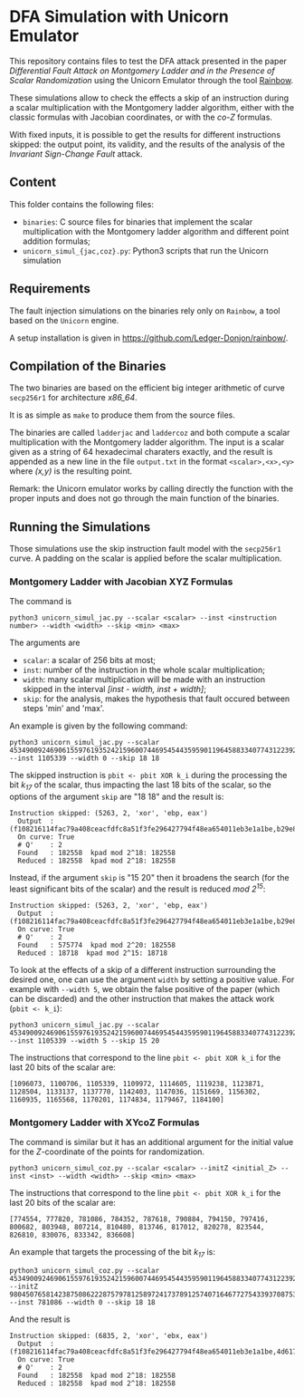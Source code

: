 # DFA Simulation with Unicorn Emulator

This repository contains files to test the DFA attack presented in the paper *Differential Fault Attack on Montgomery Ladder and in the Presence of Scalar Randomization* using the Unicorn Emulator through the tool [Rainbow](https://github.com/Ledger-Donjon/rainbow/).

These simulations allow to check the effects a skip of an instruction during a scalar multiplication with the Montgomery ladder algorithm, either with the classic formulas with Jacobian coordinates, or with the *co-Z* formulas.

With fixed inputs, it is possible to get the results for different instructions skipped: the output point, its validity, and the results of the analysis of the *Invariant Sign-Change Fault* attack.


## Content

This folder contains the following files:

* `binaries`: C source files for binaries that implement the scalar multiplication with the Montgomery ladder algorithm and different point addition formulas;
* `unicorn_simul_{jac,coz}.py`: Python3 scripts that run the Unicorn simulation


## Requirements

The fault injection simulations on the binaries rely only on `Rainbow`, a tool based on the `Unicorn` engine.

A setup installation is given in https://github.com/Ledger-Donjon/rainbow/.


## Compilation of the Binaries

The two binaries are based on the efficient big integer arithmetic of curve `secp256r1` for architecture *x86_64*.

It is as simple as `make` to produce them from the source files.

The binaries are called `ladderjac` and `laddercoz` and both compute a scalar multiplication with the Montgomery ladder algorithm.
The input is a scalar given as a string of 64 hexadecimal charaters exactly, and the result is appended as a new line in the file `output.txt` in the format `<scalar>,<x>,<y>` where *(x,y)* is the resulting point.

Remark: the Unicorn emulator works by calling directly the function with the proper inputs and does not go through the main function of the binaries.


## Running the Simulations

Those simulations use the skip instruction fault model with the `secp256r1` curve.
A padding on the scalar is applied before the scalar multiplication.


### Montgomery Ladder with Jacobian XYZ Formulas

The command is

```
python3 unicorn_simul_jac.py --scalar <scalar> --inst <instruction number> --width <width> --skip <min> <max>
```

The arguments are
* `scalar`: a scalar of 256 bits at most;
* `inst`: number of the instruction in the whole scalar multiplication;
* `width`: many scalar multiplication will be made with an instruction skipped in the interval *[inst - width, inst + width]*;
* `skip`: for the analysis, makes the hypothesis that fault occured between steps 'min' and 'max'.

An example is given by the following command:

```
python3 unicorn_simul_jac.py --scalar 45349009246906155976193524215960074469545443595901196458833407743122392196045 --inst 1105339 --width 0 --skip 18 18
```

The skipped instruction is `pbit <- pbit XOR k_i` during the processing the bit *k<sub>17</sub>* of the scalar, thus impacting the last 18 bits of the scalar, so the options of the argument `skip` are "18 18" and the result is:

```
Instruction skipped: (5263, 2, 'xor', 'ebp, eax')
  Output  : (f108216114fac79a408ceacfdfc8a51f3fe296427794f48ea654011eb3e1a1be,b29e858ecd39497da6dec5e02be62a13d6c70533c113648eb1c18f504a872b8a)
  On curve: True
  # Q'    : 2
  Found   : 182558  kpad mod 2^18: 182558
  Reduced : 182558  kpad mod 2^18: 182558
```

Instead, if the argument `skip` is "15 20" then it broadens the search (for the least significant bits of the scalar) and the result is reduced *mod 2<sup>15</sup>*:

```
Instruction skipped: (5263, 2, 'xor', 'ebp, eax')
  Output  : (f108216114fac79a408ceacfdfc8a51f3fe296427794f48ea654011eb3e1a1be,b29e858ecd39497da6dec5e02be62a13d6c70533c113648eb1c18f504a872b8a)
  On curve: True
  # Q'    : 2
  Found   : 575774  kpad mod 2^20: 182558
  Reduced : 18718  kpad mod 2^15: 18718
```

To look at the effects of a skip of a different instruction surrounding the desired one, one can use the argument `width` by setting a positive value.
For example with `--width 5`, we obtain the false positive of the paper (which can be discarded) and the other instruction that makes the attack work (`pbit <- k_i`):

```
python3 unicorn_simul_jac.py --scalar 45349009246906155976193524215960074469545443595901196458833407743122392196045 --inst 1105339 --width 5 --skip 15 20
```

The instructions that correspond to the line `pbit <- pbit XOR k_i` for the last 20 bits of the scalar are:

```
[1096073, 1100706, 1105339, 1109972, 1114605, 1119238, 1123871, 1128504, 1133137, 1137770, 1142403, 1147036, 1151669, 1156302, 1160935, 1165568, 1170201, 1174834, 1179467, 1184100]
```


### Montgomery Ladder with XYcoZ Formulas

The command is similar but it has an additional argument for the initial value for the *Z*-coordinate of the points for randomization.

```
python3 unicorn_simul_coz.py --scalar <scalar> --initZ <initial_Z> --inst <inst> --width <width> --skip <min> <max>
```

The instructions that correspond to the line `pbit <- pbit XOR k_i` for the last 20 bits of the scalar are:

```
[774554, 777820, 781086, 784352, 787618, 790884, 794150, 797416, 800682, 803948, 807214, 810480, 813746, 817012, 820278, 823544, 826810, 830076, 833342, 836608]
```

An example that targets the processing of the bit *k<sub>17</sub>* is:

```
python3 unicorn_simul_coz.py --scalar 45349009246906155976193524215960074469545443595901196458833407743122392196045 --initZ 9804507658142387508622287579781258972417378912574071646772754339370875346659 --inst 781086 --width 0 --skip 18 18
```

And the result is

```
Instruction skipped: (6835, 2, 'xor', 'ebx, eax')
  Output  : (f108216114fac79a408ceacfdfc8a51f3fe296427794f48ea654011eb3e1a1be,4d617a7132c6b68259213a1fd519d5ec2938facc3eec9b714f3e70afb478d475)
  On curve: True
  # Q'    : 2
  Found   : 182558  kpad mod 2^18: 182558
  Reduced : 182558  kpad mod 2^18: 182558
```

